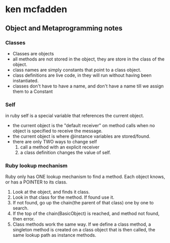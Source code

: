 # ken mcfadden 
## Object and Metaprogramming notes

### Classes
- Classes are objects
- all methods are not stored in the object, they are store in the class of the object.   
- class names are simply constants that point to a class object.
- class definitions are live code, in they will run without having been instantiated.
- classes don't have to have a name, and don't have a name till we assign them to a Constant


### Self
in ruby self is a special variable that references the current object.

- the current object is the "default receiver" on method calls when no object is specified to receive the message.
- the current object is where @instance variables  are stored/found.
- there are only TWO ways to change self
    1. call a method with an explicit receiver
    2. a class definition changes the value of self.

### Ruby lookup mechanism
Ruby only has ONE lookup mechanism to find a method.   Each object knows, or has a POINTER to its class.

1.  Look at the object, and finds it class.
2.  Look in that class for the method.  If found use it.
3.  If not found, go up the chain(the parent of that class) one by one to search.
4.  If the top of the chain(BasicObject) is reached, and method not found, then error.
5.  Class methods work the same way.  If we define a class method, a singleton method is created on a class object
     that is then called, the same lookup path as instance methods.


